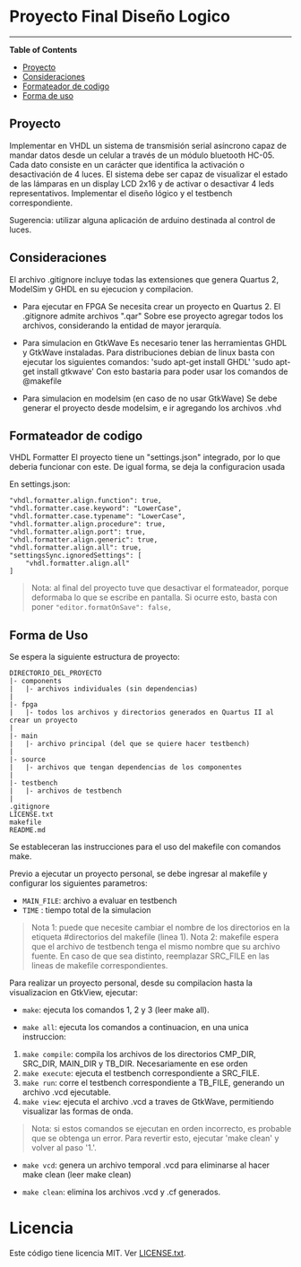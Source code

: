 # Proyecto Final Diseño Logico

---

**Table of Contents**

- [Proyecto](#proyecto)
- [Consideraciones](#consideraciones)
- [Formateador de codigo](#formateador-de-codigo)
- [Forma de uso](#forma-de-uso)

## Proyecto

Implementar en VHDL un sistema de transmisión serial asíncrono capaz de mandar datos desde un
celular a través de un módulo bluetooth HC-05. Cada dato consiste en un carácter que identifica la
activación o desactivación de 4 luces. El sistema debe ser capaz de visualizar el estado de las
lámparas en un display LCD 2x16 y de activar o desactivar 4 leds representativos. Implementar el
diseño lógico y el testbench correspondiente.

Sugerencia: utilizar alguna aplicación de arduino destinada al control de luces.

## Consideraciones

El archivo .gitignore incluye todas las extensiones que genera Quartus 2, ModelSim y GHDL en su ejecucion y compilacion.

- Para ejecutar en FPGA
  Se necesita crear un proyecto en Quartus 2. El .gitignore admite archivos ".qar"
  Sobre ese proyecto agregar todos los archivos, considerando la entidad de mayor jerarquía.

- Para simulacion en GtkWave
  Es necesario tener las herramientas GHDL y GtkWave instaladas. Para distribuciones debian de linux basta con ejecutar los siguientes comandos:
  'sudo apt-get install GHDL'
  'sudo apt-get install gtkwave'
  Con esto bastaria para poder usar los comandos de @makefile

- Para simulacion en modelsim (en caso de no usar GtkWave)
  Se debe generar el proyecto desde modelsim, e ir agregando los archivos .vhd

## Formateador de codigo

VHDL Formatter
El proyecto tiene un "settings.json" integrado, por lo que deberia funcionar con este. De igual forma,
se deja la configuracion usada

En settings.json:

```
"vhdl.formatter.align.function": true,
"vhdl.formatter.case.keyword": "LowerCase",
"vhdl.formatter.case.typename": "LowerCase",
"vhdl.formatter.align.procedure": true,
"vhdl.formatter.align.port": true,
"vhdl.formatter.align.generic": true,
"vhdl.formatter.align.all": true,
"settingsSync.ignoredSettings": [
    "vhdl.formatter.align.all"
]
```
> Nota: al final del proyecto tuve que desactivar el formateador, porque deformaba lo que se escribe en pantalla. Si ocurre esto, basta con poner     `"editor.formatOnSave": false,`


## Forma de Uso

Se espera la siguiente estructura de proyecto:

```
DIRECTORIO_DEL_PROYECTO
|- components
|   |- archivos individuales (sin dependencias)
|
|- fpga
|   |- todos los archivos y directorios generados en Quartus II al crear un proyecto
|
|- main
|   |- archivo principal (del que se quiere hacer testbench)
|
|- source
|   |- archivos que tengan dependencias de los componentes
|
|- testbench
|   |- archivos de testbench
|
.gitignore
LICENSE.txt
makefile
README.md
```

Se estableceran las instrucciones para el uso del makefile con comandos make.

Previo a ejecutar un proyecto personal, se debe ingresar al makefile y configurar los siguientes parametros:

- `MAIN_FILE`: archivo a evaluar en testbench
- `TIME` : tiempo total de la simulacion

> Nota 1: puede que necesite cambiar el nombre de los directorios en la etiqueta #directorios del makefile (linea 1).
> Nota 2: makefile espera que el archivo de testbench tenga el mismo nombre que su archivo fuente. En caso de que sea distinto, reemplazar SRC_FILE en las lineas de makefile correspondientes.

Para realizar un proyecto personal, desde su compilacion hasta la visualizacion en GtkView, ejecutar:

- `make`: ejecuta los comandos 1, 2 y 3 (leer make all).

- `make all`: ejecuta los comandos a continuacion, en una unica instruccion:

1. `make compile`: compila los archivos de los directorios CMP_DIR, SRC_DIR, MAIN_DIR y TB_DIR. Necesariamente en ese orden
2. `make execute`: ejecuta el testbench correspondiente a SRC_FILE.
3. `make run`: corre el testbench correspondiente a TB_FILE, generando un archivo .vcd ejecutable.
4. `make view`: ejecuta el archivo .vcd a traves de GtkWave, permitiendo visualizar las formas de onda.

> Nota: si estos comandos se ejecutan en orden incorrecto, es probable que se obtenga un error. Para revertir esto, ejecutar 'make clean' y volver al paso '1.'.

- `make vcd`: genera un archivo temporal .vcd para eliminarse al hacer make clean (leer make clean)

- `make clean`: elimina los archivos .vcd y .cf generados.

# Licencia

Este código tiene licencia MIT. Ver [LICENSE.txt]().
